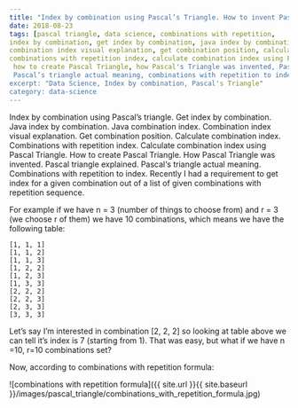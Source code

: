 ```yaml
---
title: "Index by combination using Pascal’s Triangle. How to invent Pascal's Triangle. Combinations with repetition index."
date: 2018-08-23
tags: [pascal triangle, data science, combinations with repetition, 
index by combination, get index by combination, java index by combination, java combination index, 
combination index visual explanation, get combination position, calculate combination index, 
combinations with repetition index, calculate combination index using Pascal Triangle,
 how to create Pascal Triangle, how Pascal's Triangle was invented, Pascal triangle explained, 
 Pascal‘s triangle actual meaning, combinations with repetition to index]
excerpt: "Data Science, Index by combination, Pascal's Triangle"
category: data-science
---
```


Index by combination using Pascal’s triangle. Get index by combination. Java index by combination. 
Java combination index. Combination index visual explanation. Get combination position. Calculate combination index. Combinations with repetition index. Calculate combination index using Pascal Triangle. How to create Pascal Triangle. How Pascal Triangle was invented. Pascal triangle explained. Pascal‘s triangle actual meaning. Combinations with repetition to index.
Recently I had a requirement to get index for a given combination out of a list of given combinations 
with repetition sequence. 

For example if we have n  = 3 (number of things to choose from) and r = 3 (we choose r of them) 
we have 10 combinations, which means we have the following table:

```
[1, 1, 1]
[1, 1, 2]
[1, 1, 3]
[1, 2, 2]
[1, 2, 3]
[1, 3, 3]
[2, 2, 2]
[2, 2, 3]
[2, 3, 3]
[3, 3, 3]
```

Let’s say I’m interested in combination [2, 2, 2] so looking at table above we can tell it’s index 
is 7 (starting from 1). That was easy, but what if we have n =10, r=10 combinations set? 

Now, according to combinations with repetition formula:

![combinations with repetition formula]({{ site.url }}{{ site.baseurl }}/images/pascal_triangle/combinations_with_repetition_formula.jpg)





